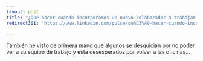```yaml
---
layout: post
title: "¿Qué hacer cuando incorporamos un nuevo colaborador a trabajar de forma remota?"
redirect301: "https://www.linkedin.com/pulse/qu%C3%A9-hacer-cuando-incorporamos-un-nuevo-colaborador-de-sol%C3%ADs-salazar/"

---
```

También he visto de primera mano que algunos se desquician por no poder ver a su equipo de trabajo y esta desesperados por volver a las oficinas…